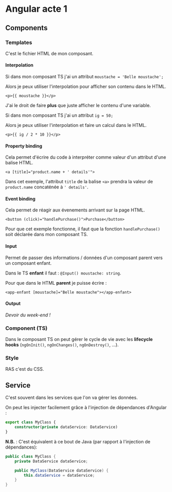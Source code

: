 # Angular acte 1

## Components

### Templates

C'est le fichier HTML de mon composant.

#### Interpolation

Si dans mon composant TS j'ai un attribut `moustache = 'Belle moustache';`

Alors je peux utiliser l'interpolation pour afficher son contenu dans le HTML.

`<p>{{ moustache }}</p>`

J'ai le droit de faire **plus** que juste afficher le contenu d'une variable.

Si dans mon composant TS j'ai un attribut `ig = 50;`

Alors je peux utiliser l'interpolation et faire un calcul dans le HTML.

`<p>{{ ig / 2 * 10 }}</p>`

#### Property binding

Cela permet d'écrire du code à interpréter comme valeur d'un attribut d'une balise HTML.

`<a [title]="product.name + ' details'">`

Dans cet exemple, l'attribut `title` de la balise `<a>` prendra la valeur de `product.name` concaténée à `' details'`.

#### Event binding

Cela permet de réagir aux évenements arrivant sur la page HTML.

`<button (click)="handlePurchase()">Purchase</button>`

Pour que cet exemple fonctionne, il faut que la fonction `handlePurchase()` soit déclarée dans mon composant TS.

#### Input

Permet de passer des informations / données d'un composant parent vers un composant enfant.

Dans le TS **enfant** il faut : `@Input() moustache: string`.

Pour que dans le HTML **parent** je puisse écrire :

`<app-enfant [moustache]="Belle moustache"></app-enfant>`

#### Output

_Devoir du week-end !_

### Component (TS)

Dans le composant TS on peut gérer le cycle de vie avec les **lifecycle hooks** (`ngOnInit()`, `ngOnChanges()`, `ngOnDestroy()`, ...).

### Style

RAS c'est du CSS.

## Service

C'est souvent dans les services que l'on va gérer les données.

On peut les injecter facilement grâce à l'injection de dépendances d'Angular :

```typescript
export class MyClass {
    constructor(private dataService: DataService)
}
```

**N.B.** : C'est équivalent à ce bout de Java (par rapport à l'injection de dépendances):

```java
public class MyClass {
    private DataService dataService;

    public MyClass(DataService dataService) {
        this.dataService = dataService;
    }
}
```
